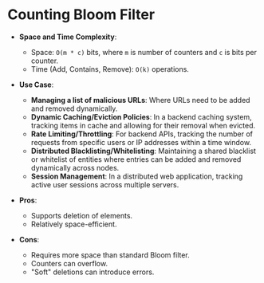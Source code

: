 # Counting Bloom Filter

*   **Space and Time Complexity**:
    *   Space: `O(m * c)` bits, where `m` is number of counters and `c` is bits per counter.
    *   Time (Add, Contains, Remove): `O(k)` operations.

*   **Use Case**:
    *   **Managing a list of malicious URLs**: Where URLs need to be added and removed dynamically.
    *   **Dynamic Caching/Eviction Policies**: In a backend caching system, tracking items in cache and allowing for their removal when evicted.
    *   **Rate Limiting/Throttling**: For backend APIs, tracking the number of requests from specific users or IP addresses within a time window.
    *   **Distributed Blacklisting/Whitelisting**: Maintaining a shared blacklist or whitelist of entities where entries can be added and removed dynamically across nodes.
    *   **Session Management**: In a distributed web application, tracking active user sessions across multiple servers.

*   **Pros**:
    *   Supports deletion of elements.
    *   Relatively space-efficient.
*   **Cons**:
    *   Requires more space than standard Bloom filter.
    *   Counters can overflow.
    *   "Soft" deletions can introduce errors.
